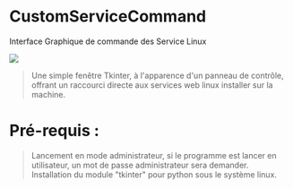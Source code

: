 # CustomServiceCommand
Interface Graphique de commande des Service Linux

<img src='https://raw.githubusercontent.com/Tracks12/CustomServiceCommand/master/ihm.png' />

> Une simple fenêtre Tkinter, à l'apparence d'un panneau de contrôle, offrant un raccourci directe aux services web linux installer sur la machine.

# Pré-requis :

> Lancement en mode administrateur, si le programme est lancer en utilisateur, un mot de passe administrateur sera demander.
<br /> Installation du module "tkinter" pour python sous le système linux.
